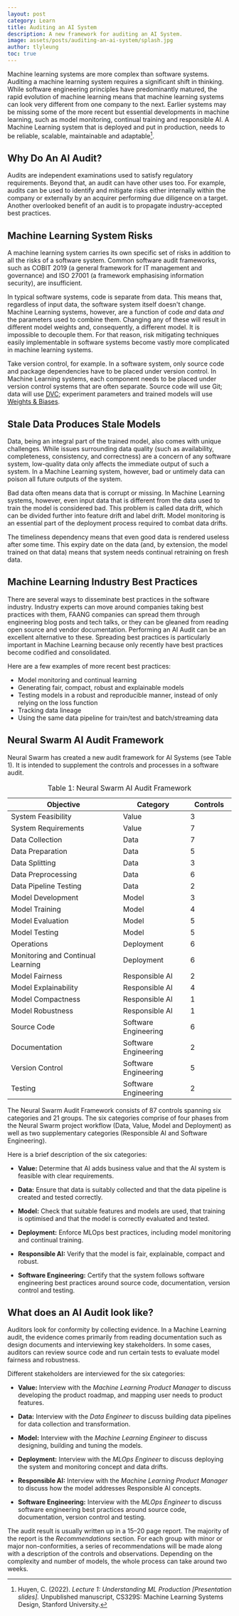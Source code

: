 ```yaml
---
layout: post
category: Learn
title: Auditing an AI System
description: A new framework for auditing an AI System.
image: assets/posts/auditing-an-ai-system/splash.jpg
author: tlyleung
toc: true
---
```


<!-- Sell companies on benefits of an AI Audit -->

Machine learning systems are more complex than software systems. Auditing a machine learning system requires a significant shift in thinking. While software engineering principles have predominantly matured, the rapid evolution of machine learning means that machine learning systems can look very different from one company to the next. Earlier systems may be missing some of the more recent but essential developments in machine learning, such as model monitoring, continual training and responsible AI. A Machine Learning system that is deployed and put in production, needs to be reliable, scalable, maintainable and adaptable[^huyen22].

## Why Do An AI Audit?

Audits are independent examinations used to satisfy regulatory requirements. Beyond that, an audit can have other uses too. For example, audits can be used to identify and mitigate risks either internally within the company or externally by an acquirer performing due diligence on a target. Another overlooked benefit of an audit is to propagate industry-accepted best practices.

## Machine Learning System Risks

<!-- New ML risks you didn't know about -->

A machine learning system carries its own specific set of risks in addition to all the risks of a software system. Common software audit frameworks, such as COBIT 2019 (a general framework for IT management and governance) and ISO 27001 (a framework emphasising information security), are insufficient.

In typical software systems, code is separate from data. This means that, regardless of input data, the software system itself doesn't change. Machine Learning systems, however, are a function of code *and* data *and* the parameters used to combine them. Changing any of these will result in different model weights and, consequently, a different model. It is impossible to decouple them. For that reason, risk mitigating techniques easily implementable in software systems become vastly more complicated in machine learning systems.

Take version control, for example. In a software system, only source code and package dependencies have to be placed under version control. In Machine Learning systems, each component needs to be placed under version control systems that are often separate. Source code will use Git; data will use [DVC](https://dvc.org/);  experiment parameters and trained models will use [Weights & Biases](https://wandb.ai/).


## Stale Data Produces Stale Models

Data, being an integral part of the trained model, also comes with unique challenges. While issues surrounding data quality (such as availability, completeness, consistency, and correctness) are a concern of any software system, low-quality data only affects the immediate output of such a system. In a Machine Learning system, however, bad or untimely data can poison all future outputs of the system.

Bad data often means data that is corrupt or missing. In Machine Learning systems, however, even input data that is different from the data used to train the model is considered bad. This problem is called data drift, which can be divided further into feature drift and label drift. Model monitoring is an essential part of the deployment process required to combat data drifts.

The timeliness dependency means that even good data is rendered useless after some time. This expiry date on the data (and, by extension, the model trained on that data) means that system needs continual retraining on fresh data.

## Machine Learning Industry Best Practices

<!-- Best practices you didn't know about -->

There are several ways to disseminate best practices in the software industry. Industry experts can move around companies taking best practices with them, FAANG companies can spread them through engineering blog posts and tech talks, or they can be gleaned from reading open source and vendor documentation. Performing an AI Audit can be an excellent alternative to these. Spreading best practices is particularly important in Machine Learning because only recently have best practices become codified and consolidated.

Here are a few examples of more recent best practices:

- Model monitoring and continual learning
- Generating fair, compact, robust and explainable models
- Testing models in a robust and reproducible manner, instead of only relying on the loss function
- Tracking data lineage
- Using the same data pipeline for train/test and batch/streaming data

## Neural Swarm AI Audit Framework

<!-- Present new framework -->

Neural Swarm has created a new audit framework for AI Systems (see Table 1). It is intended to supplement the controls and processes in a software audit.

<table>
  <thead>
    <tr>
      <th style="width: 50%">Objective</th>
      <th style="width: 30%">Category</th>
      <th style="width: 20%" class="text-end" >Controls</th>
    </tr>
  </thead>
  <tbody>
    <tr class="hr">
      <td>System Feasibility</td>
      <td>Value</td>
      <td class="text-end">3</td>
    </tr>
    <tr>
      <td>System Requirements</td>
      <td>Value</td>
      <td class="text-end">7</td>
    </tr>
    <tr class="hr">
      <td>Data Collection</td>
      <td>Data</td>
      <td class="text-end">7</td>
    </tr>
    <tr>
      <td>Data Preparation</td>
      <td>Data</td>
      <td class="text-end">5</td>
    </tr>
    <tr>
      <td>Data Splitting</td>
      <td>Data</td>
      <td class="text-end">3</td>
    </tr>
    <tr>
      <td>Data Preprocessing</td>
      <td>Data</td>
      <td class="text-end">6</td>
    </tr>
    <tr>
      <td>Data Pipeline Testing</td>
      <td>Data</td>
      <td class="text-end">2</td>
    </tr>
    <tr class="hr">
      <td>Model Development</td>
      <td>Model</td>
      <td class="text-end">3</td>
    </tr>
    <tr>
      <td>Model Training</td>
      <td>Model</td>
      <td class="text-end">4</td>
    </tr>
    <tr>
      <td>Model Evaluation</td>
      <td>Model</td>
      <td class="text-end">5</td>
    </tr>
    <tr>
      <td>Model Testing</td>
      <td>Model</td>
      <td class="text-end">5</td>
    </tr>
    <tr class="hr">
      <td>Operations</td>
      <td>Deployment</td>
      <td class="text-end">6</td>
    </tr>
    <tr>
      <td>Monitoring and Continual Learning</td>
      <td>Deployment</td>
      <td class="text-end">6</td>
    </tr>
    <tr class="hr">
      <td>Model Fairness</td>
      <td>Responsible AI</td>
      <td class="text-end">2</td>
    </tr>
    <tr>
      <td>Model Explainability</td>
      <td>Responsible AI</td>
      <td class="text-end">4</td>
    </tr>
    <tr>
      <td>Model Compactness</td>
      <td>Responsible AI</td>
      <td class="text-end">1</td>
    </tr>
    <tr>
      <td>Model Robustness</td>
      <td>Responsible AI</td>
      <td class="text-end">1</td>
    </tr>
    <tr class="hr">
      <td>Source Code</td>
      <td>Software Engineering</td>
      <td class="text-end">6</td>
    </tr>
    <tr>
      <td>Documentation</td>
      <td>Software Engineering</td>
      <td class="text-end">2</td>
    </tr>
    <tr>
      <td>Version Control</td>
      <td>Software Engineering</td>
      <td class="text-end">5</td>
    </tr>
    <tr>
      <td>Testing</td>
      <td>Software Engineering</td>
      <td class="text-end">2</td>
    </tr>
  </tbody>
  <caption>Table 1: Neural Swarm AI Audit Framework</caption>
</table>

The Neural Swarm Audit Framework consists of 87 controls spanning six categories and 21 groups. The six categories comprise of four phases from the Neural Swarm project workflow (Data, Value, Model and Deployment) as well as two supplementary categories (Responsible AI and Software Engineering).

Here is a brief description of the six categories:

- **Value:** Determine that AI adds business value and that the AI system is feasible with clear requirements.

- **Data:** Ensure that data is suitably collected and that the data pipeline is created and tested correctly.

- **Model:** Check that suitable features and models are used, that training is optimised and that the model is correctly evaluated and tested.

- **Deployment:** Enforce MLOps best practices, including model monitoring and continual training.

- **Responsible AI:** Verify that the model is fair, explainable, compact and robust.

- **Software Engineering:** Certify that the system follows software engineering best practices around source code, documentation, version control and testing.

## What does an AI Audit look like?

<!-- Methodology -->

Auditors look for conformity by collecting evidence. In a Machine Learning audit, the evidence comes primarily from reading documentation such as design documents and interviewing key stakeholders. In some cases, auditors can review source code and run certain tests to evaluate model fairness and robustness.

Different stakeholders are interviewed for the six categories:

- **Value:** Interview with the *Machine Learning Product Manager* to discuss developing the product roadmap, and mapping user needs to product features.

- **Data:** Interview with the *Data Engineer* to discuss building data pipelines for data collection and transformation.

- **Model:** Interview with the *Machine Learning Engineer* to discuss designing, building and tuning the models.

- **Deployment:** Interview with the *MLOps Engineer* to discuss deploying the system and monitoring concept and data drifts.

- **Responsible AI:** Interview with the *Machine Learning Product Manager* to discuss how the model addresses Responsible AI concepts.

- **Software Engineering:** Interview with the *MLOps Engineer* to discuss software engineering best practices around source code, documentation, version control and testing.

The audit result is usually written up in a 15–20 page report. The majority of the report is the *Recommendations* section. For each group with minor or major non-conformities, a series of recommendations will be made along with a description of the controls and observations. Depending on the complexity and number of models, the whole process can take around two weeks.


[^breck17]: Breck, E., Cai, S., Nielsen, E., Salib, M., & Sculley, D. (2017). The ML Test Score: A Rubric for ML Production Readiness and Technical Debt Reduction. *Proceedings of IEEE Big Data.*

[^huyen22]: Huyen, C. (2022). *Lecture 1: Understanding ML Production [Presentation slides].* Unpublished manuscript, CS329S: Machine Learning Systems Design, Stanford University.
